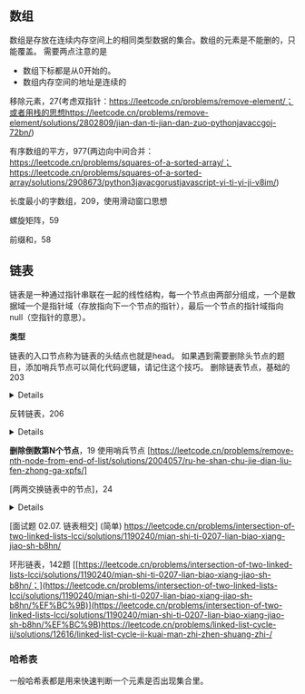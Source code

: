 ## 数组
数组是存放在连续内存空间上的相同类型数据的集合。数组的元素是不能删的，只能覆盖。
需要两点注意的是
- 数组下标都是从0开始的。
- 数组内存空间的地址是连续的

移除元素，27(考虑双指针：https://leetcode.cn/problems/remove-element/；或者用栈的思想https://leetcode.cn/problems/remove-element/solutions/2802809/jian-dan-ti-jian-dan-zuo-pythonjavaccgoj-72bn/)

有序数组的平方，977(两边向中间合并：https://leetcode.cn/problems/squares-of-a-sorted-array/；https://leetcode.cn/problems/squares-of-a-sorted-array/solutions/2908673/python3javacgorustjavascript-yi-ti-yi-ji-v8im/)

长度最小的字数组，209，使用滑动窗口思想

螺旋矩阵，59

前缀和，58

## 链表

链表是一种通过指针串联在一起的线性结构，每一个节点由两部分组成，一个是数据域一个是指针域（存放指向下一个节点的指针），最后一个节点的指针域指向null（空指针的意思）。

**类型**

链表的入口节点称为链表的头结点也就是head。
如果遇到需要删除头节点的题目，添加哨兵节点可以简化代码逻辑，请记住这个技巧。
删除链表节点，基础的203

<details><summary>Details</summary>
<p>
主要思想：**递归**；

**迭代**（从前一个节点执行删除操作）
**迭代**

```python
初始化一个哨兵节点
cur = dummy = ListNode(-1, head)

或者写成
while head and head.val == val:
       head = head.next

```

</p>
</details>

反转链表，206
<details><summary>Details</summary>
<p>

使用双指针

```python
class Solution:
    def reverseList(self, head: ListNode) -> ListNode:
        cur, pre = head, None
        while cur:
            tmp = cur.next # 暂存后继节点 cur.next
            cur.next = pre # 修改 next 引用指向
            pre = cur      # pre 暂存 cur
            cur = tmp      # cur 访问下一节点
        return pre

```

还有递归思想
</p>
</details>

**删除倒数第N个节点**，19
使用哨兵节点
[https://leetcode.cn/problems/remove-nth-node-from-end-of-list/solutions/2004057/ru-he-shan-chu-jie-dian-liu-fen-zhong-ga-xpfs/]

[两两交换链表中的节点]，24

<details><summary>Details</summary>
<p>
算法:
创建哨兵节点 dummy,表示节点 0。
下面用 nodeo 表示 0,node1 表示 1,依此类推。
1.把nodeo 指向 node2。
2.把node2指向 nodel。
3.把node1指向 node3。
4.更新 nodeo为node1,更新 node1为node3。
5.如果node1和 node1.next 都不为空,
就回到第一步,执行下一或论交换。,
6.最后返回 dummy.next,作为新链表的头节点。

class Solution:
def swapPairs(self, head: Optional[ListNode]) -> Optional[ListNode]:
node0 = dummy = ListNode(next=head)  # 用哨兵节点简化代码逻辑
node1 = head
while node1 and node1.next:  # 至少有两个节点
node2 = node1.next
node3 = node2.next

```
        node0.next = node2  # 0 -> 2
        node2.next = node1  # 2 -> 1
        node1.next = node3  # 1 -> 3

        node0 = node1  # 下一轮交换，0 是 1
        node1 = node3  # 下一轮交换，1 是 3
    return dummy.next  # 返回新链表的头节点

```

链接：https://leetcode.cn/problems/swap-nodes-in-pairs/solutions/2374872/tu-jie-die-dai-di-gui-yi-zhang-tu-miao-d-51ap/https://leetcode.cn/problems/swap-nodes-in-pairs/solutions/23876/bi-jiao-zhi-jie-gao-xiao-de-zuo-fa-han-tu-jie-by-w/
</p>
</details>

[面试题 02.07. 链表相交] (简单)
https://leetcode.cn/problems/intersection-of-two-linked-lists-lcci/solutions/1190240/mian-shi-ti-0207-lian-biao-xiang-jiao-sh-b8hn/

环形链表，142题
[[https://leetcode.cn/problems/intersection-of-two-linked-lists-lcci/solutions/1190240/mian-shi-ti-0207-lian-biao-xiang-jiao-sh-b8hn/；](https://leetcode.cn/problems/intersection-of-two-linked-lists-lcci/solutions/1190240/mian-shi-ti-0207-lian-biao-xiang-jiao-sh-b8hn/%EF%BC%9B)](https://leetcode.cn/problems/intersection-of-two-linked-lists-lcci/solutions/1190240/mian-shi-ti-0207-lian-biao-xiang-jiao-sh-b8hn/%EF%BC%9B)https://leetcode.cn/problems/linked-list-cycle-ii/solutions/12616/linked-list-cycle-ii-kuai-man-zhi-zhen-shuang-zhi-/

### 哈希表

一般哈希表都是用来快速判断一个元素是否出现集合里。
